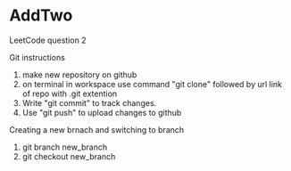 # AddTwo
LeetCode question 2

Git instructions

1. make new repository on github
2. on terminal in workspace use command "git clone" followed by url link of repo with .git extention
3. Write "git commit" to track changes. 
4. Use "git push" to upload changes to github


Creating a new brnach and switching to branch 

1. git branch new_branch 
2. git checkout new_branch 
